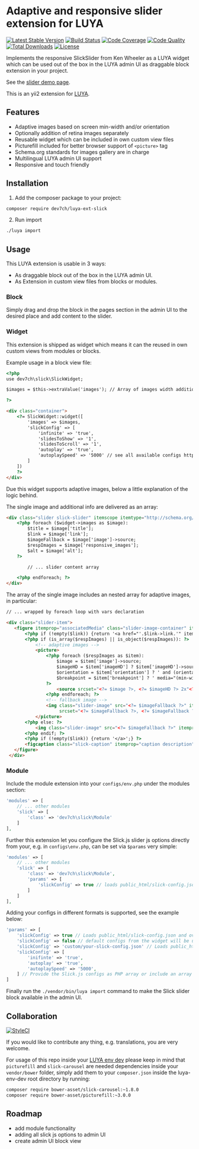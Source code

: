 # Adaptive and responsive slider extension for LUYA
[![Latest Stable Version](https://poser.pugx.org/dev7ch/luya-ext-slick/v/stable)](https://packagist.org/packages/dev7ch/luya-ext-slick)
[![Build Status](https://travis-ci.org/travis-ci/travis-web.svg?branch=master)](https://travis-ci.org/travis-ci/travis-web)
[![Code Coverage](https://scrutinizer-ci.com/g/dev7ch/luya-ext-slick/badges/coverage.png?b=master)](https://scrutinizer-ci.com/g/dev7ch/luya-ext-slick/?branch=master)
[![Code Quality](https://scrutinizer-ci.com/g/dev7ch/luya-ext-slick/badges/quality-score.png?b=master&l=quality)](https://scrutinizer-ci.com/g/dev7ch/luya-ext-slick/?branch=master)
[![Total Downloads](https://poser.pugx.org/dev7ch/luya-ext-slick/downloads)](https://packagist.org/packages/dev7ch/luya-ext-slick)
[![License](https://poser.pugx.org/dev7ch/luya-ext-slick/license)](https://packagist.org/packages/dev7ch/luya-ext-slick)


Implements the responsive SlickSlider from Ken Wheeler as a LUYA widget which can be used out of the box in the LUYA admin UI as draggable block extension in your project.

See the [slider demo page](http://kenwheeler.github.io/slick/#demos).

This is an yii2 extension for [LUYA](https://luya.io/).

## Features

- Adaptive images based on screen min-width and/or orientation
- Optionally addition of retina images separately
- Reusable widget which can be included in own custom view files
- Picturefill included for better browser support of `<picture>` tag
- Schema.org standards for images gallery are in charge
- Multilingual LUYA admin UI support
- Responsive and touch friendly

## Installation

1. Add the composer package to your project:

```bash
composer require dev7ch/luya-ext-slick
```

2. Run import

```sh
./luya import
```

## Usage

This LUYA extension is usable in 3 ways:

- As draggable block out of the box in the LUYA admin UI.
- As Extension in custom view files from blocks or modules.

### Block
Simply drag and drop the block in the pages section in the admin UI to the desired place and add content to the slider.

### Widget
This extension is shipped as widget which means it can the reused in own custom views from modules or blocks.

Example usage in a block view file:

```html
<?php
use dev7ch\slick\SlickWidget;

$images = $this->extraValue('images'); // Array of images width additional fields

?>

<div class="container">
    <?= SlickWidget::widget([
        'images' => $images,
        'slickConfig' => [
            'infinite' => 'true',
            'slidesToShow' => '1',
            'slidesToScroll' => '1',
            'autoplay' => 'true',
            'autoplaySpeed' => '5000' // see all available configs http://kenwheeler.github.io/slick/#settings
        ]
    ])
    ?>
</div>

```


Due this widget supports adaptive images, below a little explanation of the logic behind.

The single image and additional info are delivered as an array:

```html
<div class="slider slick-slider" itemscope itemtype="http://schema.org/ImageGallery">
    <?php foreach ($widget->images as $image):
        $title = $image['title'];
        $link = $image['link'];
        $imageFallback = $image['image']->source;
        $respImages = $image['responsive_images'];
        $alt = $image['alt'];
    ?>

        // ... slider content array

    <?php endforeach; ?>
</div>

```

The array of the single image includes an nested array for adaptive images, in particular:

```html
// ... wrapped by foreach loop with vars declaration  

<div class="slider-item">
   <figure itemprop="associatedMedia" class="slider-image-container" itemscope itemtype="http://schema.org/ImageObject">
       <?php if (!empty($link)) {return '<a href="'.$link->link.'" itemprop="contentUrl">';} ?>
       <?php if (is_array($respImages) || is_object($respImages)): ?>
           <!-- adaptive images -->
           <picture>
               <?php foreach ($respImages as $item):
                   $image = $item['image']->source;
                   $imageHD = $item['imageHD'] ? $item['imageHD']->source : $item['image']->source;
                   $orientation = $item['orientation'] ? ' and (orientation:'.$item['orientation'].')' : '';
                   $breakpoint = $item['breakpoint'] ? ' media="(min-width:'.$item['breakpoint'].'px)'.$orientation.'"' : 'media="(min-width:0)'.$orientation.'"';
               ?>
                   <source srcset="<?= $image ?>, <?= $imageHD ?> 2x"<?= $breakpoint ?>>
               <?php endforeach; ?>
               <!-- fallback image -->
               <img class="slider-image" src="<?= $imageFallback ?>" itemprop="image" alt="<?= $alt ?>"
                    srcset="<?= $imageFallback ?>, <?= $imageFallback ?> 2x">
           </picture>
       <?php else: ?>
           <img class="slider-image" src="<?= $imageFallback ?>" itemprop="image" alt="<?= $alt ?>"/>
       <?php endif; ?>
       <?php if (!empty($link)) {return '</a>';} ?>
       <figcaption class="slick-caption" itemprop="caption description"><?= $title ?></figcaption>
   </figure>
 </div>
```

### Module
Include the module extension into your `configs/env.php` under the modules section:

```php
'modules' => [
    // ... other modules
    'slick' => [
        'class' => 'dev7ch\slick\Module'
    ]
],

```

Further this extension let you configure the Slick.js slider js options directly from your, e.g. in `configs\env.php`, can be set via `$params` very simple:

```php
'modules' => [
    // ... other modules
    'slick' => [
        'class' => 'dev7ch\slick\Module',
        'params' => [
            'slickConfig' => true // loads public_html/slick-config.json
        ]
    ]
],
```

Adding your configs in different formats is supported, see the example below:

```php
'params' => [
    'slickConfig' => true // Loads public_html/slick-config.json and override Slick.js configs from the widget.
    'slickConfig' => false // default configs from the widget will be used.
    'slickConfig' => 'custom/your-slick-config.json' // Loads public_html/custom/your-slick-config.json
    'slickConfig' => [ 
        'inifinte' => 'true',       
        'autoplay' => 'true',
        'autoplaySpeed' => '5000',    
    ] // Provide the Slick.js configs as PHP array or include an array file from anywhere of your project.
]
```

Finally run the `./vendor/bin/luya import` command to make the Slick slider block available in the admin UI.


## Collaboration

[![StyleCI](https://styleci.io/repos/115734060/shield?branch=master&style=flat)](https://styleci.io/repos/115734060)

If you would like to contribute any thing, e.g. translations, you are very welcome.

For usage of this repo inside your [LUYA env dev](https://github.com/luyadev/luya-env-dev) please keep in mind that `picturefill` and `slick-carousel` are needed dependencies inside your `vendor/bower` folder, simply add them to your `composer.json` inside the luya-env-dev root directory by running:

```bash
composer require bower-asset/slick-carousel:~1.8.0
composer require bower-asset/picturefill:~3.0.0
```

## Roadmap

- add module functionality
- adding all slick js options to admin UI
- create admin UI block view
